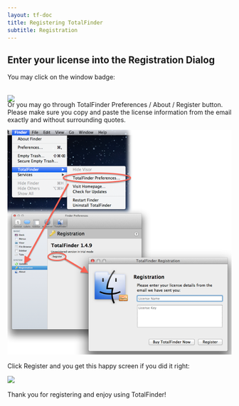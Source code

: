 ```yaml
---
layout: tf-doc
title: Registering TotalFinder
subtitle: Registration
---
```


## Enter your license into the Registration Dialog

You may click on the window badge:

<img src="/images/unregistered.png" class="doc-inline-image" style="left: 0px; margin-bottom: -20px">

Or you may go through TotalFinder Preferences / About / Register button.
Please make sure you copy and paste the license information from the email exactly and without surrounding quotes.

<img src="/images/totalfinder-registration.png"><br>


Click Register and you get this happy screen if you did it right:

<img src="/images/totalfinder-good-license.png">

Thank you for registering and enjoy using TotalFinder!